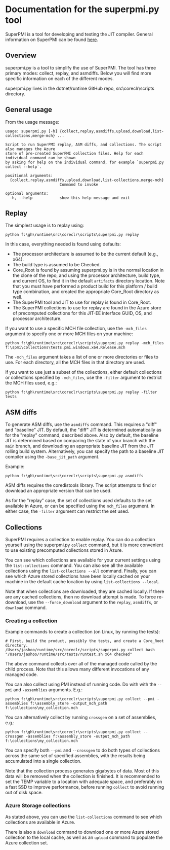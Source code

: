 # Documentation for the superpmi.py tool

SuperPMI is a tool for developing and testing the JIT compiler.
General information on SuperPMI can be found [here](../tools/superpmi/readme.md).

## Overview

superpmi.py is a tool to simplify the use of SuperPMI.
The tool has three primary modes: collect, replay, and asmdiffs.
Below you will find more specific information on each of the different modes.

superpmi.py lives in the dotnet/runtime GitHub repo, src\coreclr\scripts directory.

## General usage

From the usage message:

```
usage: superpmi.py [-h] {collect,replay,asmdiffs,upload,download,list-collections,merge-mch} ...

Script to run SuperPMI replay, ASM diffs, and collections. The script also manages the Azure
store of pre-created SuperPMI collection files. Help for each individual command can be shown
by asking for help on the individual command, for example `superpmi.py collect --help`.

positional arguments:
  {collect,replay,asmdiffs,upload,download,list-collections,merge-mch}
                        Command to invoke

optional arguments:
  -h, --help            show this help message and exit
```

## Replay

The simplest usage is to replay using:

```
python f:\gh\runtime\src\coreclr\scripts\superpmi.py replay
```

In this case, everything needed is found using defaults:

- The processor architecture is assumed to be the current default (e.g., x64).
- The build type is assumed to be Checked.
- Core_Root is found by assuming superpmi.py is in the normal location in the
clone of the repo, and using the processor architecture, build type, and current
OS, to find it in the default `artifacts` directory location. Note that you must
have performed a product build for this platform / build type combination, and
created the appropriate Core_Root directory as well.
- The SuperPMI tool and JIT to use for replay is found in Core_Root.
- The SuperPMI collections to use for replay are found in the Azure store of
precomputed collections for this JIT-EE interface GUID, OS, and processor architecture.

If you want to use a specific MCH file collection, use the `-mch_files` argument to specify
one or more MCH files on your machine:

```
python f:\gh\runtime\src\coreclr\scripts\superpmi.py replay -mch_files f:\spmi\collections\tests.pmi.windows.x64.Release.mch
```

The `-mch_files` argument takes a list of one or more directories or files to use. For
each directory, all the MCH files in that directory are used.

If you want to use just a subset of the collections, either default collections or collections
specified by `-mch_files`, use the `-filter` argument to restrict the MCH files used, e.g.:

```
python f:\gh\runtime\src\coreclr\scripts\superpmi.py replay -filter tests
```

## ASM diffs

To generate ASM diffs, use the `asmdiffs` command. This requires a "diff" and "baseline"
JIT. By default, the "diff" JIT is determined automatically as for the "replay" command,
described above. Also by default, the baseline JIT is determined based on comparing the
state of your branch with the `main` branch, and downloading an appropriate baseline JIT from the JIT
rolling build system. Alternatively, you can specify the path to a baseline JIT
compiler using the `-base_jit_path` argument.

Example:
```
python f:\gh\runtime\src\coreclr\scripts\superpmi.py asmdiffs
```

ASM diffs requires the coredistools library. The script attempts to find
or download an appropriate version that can be used.

As for the "replay" case, the set of collections used defaults to the set available
in Azure, or can be specified using the `mch_files` argument. In either case, the
`-filter` argument can restrict the set used.

## Collections

SuperPMI requires a collection to enable replay. You can do a collection
yourself using the superpmi.py `collect` command, but it is more convenient
to use existing precomputed collections stored in Azure.

You can see which collections are available for your current settings using
the `list-collections` command. You can also see all the available collections
using the `list-collections --all` command. Finally, you can see which Azure stored
collections have been locally cached on your machine in the default cache location
by using `list-collections --local`.

Note that when collections are downloaded, they are cached locally. If there are
any cached collections, then no download attempt is made. To force re-download,
use the `--force_download` argument to the `replay`, `asmdiffs`, or `download` command.

### Creating a collection

Example commands to create a collection (on Linux, by running the tests):

```
# First, build the product, possibly the tests, and create a Core_Root directory.
/Users/jashoo/runtime/src/coreclr/scripts/superpmi.py collect bash "/Users/jashoo/runtime/src/tests/runtest.sh x64 checked"
```

The above command collects over all of the managed code called by the
child process. Note that this allows many different invocations of any
managed code.

You can also collect using PMI instead of running code. Do with with the `--pmi` and `-assemblies`
arguments. E.g.:

```
python f:\gh\runtime\src\coreclr\scripts\superpmi.py collect --pmi -assemblies f:\assembly_store -output_mch_path f:\collections\my_collection.mch
```

You can alternatively collect by running `crossgen` on a set of assemblies, e.g.:

```
python f:\gh\runtime\src\coreclr\scripts\superpmi.py collect --crossgen -assemblies f:\assembly_store -output_mch_path f:\collections\my_collection.mch
```

You can specify both `--pmi` and `--crossgen` to do both types of collections across the
same set of specified assemblies, with the results being accumulated into a single collection.

Note that the collection process generates gigabytes of data. Most of this data will
be removed when the collection is finished. It is recommended to set the TEMP variable
to a location with adequate space, and preferably on a fast SSD to improve performance,
before running `collect` to avoid running out of disk space.

### Azure Storage collections

As stated above, you can use the `list-collections` command to see which collections
are available in Azure.

There is also a `download` command to download one or more Azure stored collection
to the local cache, as well as an `upload` command to populate the Azure collection
set.
